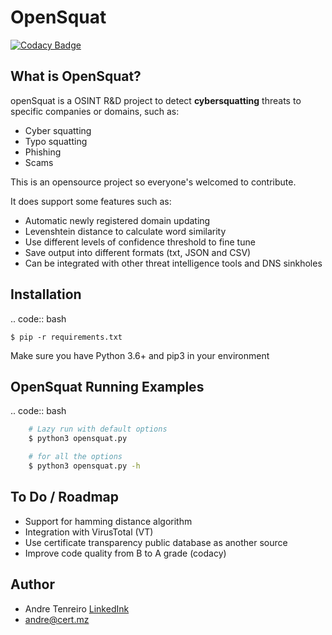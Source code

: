OpenSquat
====

[![Codacy Badge](https://api.codacy.com/project/badge/Grade/f5ce26137ad34f0b8940ce6d21fbbc68)](https://www.codacy.com/manual/atenreiro/opensquat?utm_source=github.com&amp;utm_medium=referral&amp;utm_content=atenreiro/opensquat&amp;utm_campaign=Badge_Grade)


What is OpenSquat?
-------------

openSquat is a OSINT R&D project to detect **cybersquatting** threats to specific companies or domains, such as:

* Cyber squatting
* Typo squatting
* Phishing
* Scams

This is an opensource project so everyone's welcomed to contribute.


It does support some features such as:

* Automatic newly registered domain updating
* Levenshtein distance to calculate word similarity
* Use different levels of confidence threshold to fine tune
* Save output into different formats (txt, JSON and CSV)
* Can be integrated with other threat intelligence tools and DNS sinkholes

Installation
------------

.. code:: bash

    $ pip -r requirements.txt

Make sure you have Python 3.6+ and pip3 in your environment


OpenSquat Running Examples
------------

.. code:: bash




```bash
    # Lazy run with default options
    $ python3 opensquat.py

    # for all the options
    $ python3 opensquat.py -h
```

To Do / Roadmap
-------------

* Support for hamming distance algorithm
* Integration with VirusTotal (VT)
* Use certificate transparency public database as another source
* Improve code quality from B to A grade (codacy)


Author
-------------
* Andre Tenreiro [LinkedInk](https://www.linkedin.com/in/andretenreiro/)
* andre@cert.mz


